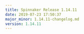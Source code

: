 ```yaml
---
title: Spinnaker Release 1.14.11
date: 2019-07-23 17:50:37
major_minor: 1.14.11-changelog.md
version: 1.14.11
---
```


<script src="https://gist.github.com/spinnaker-release/76e14bf88350b9b84d6e8d5904647cb0.js"/>
